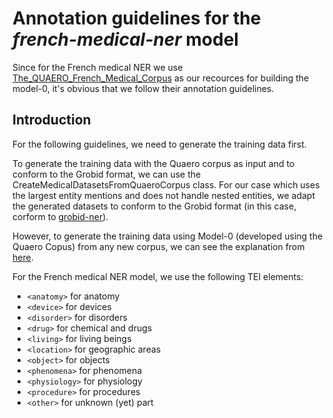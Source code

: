 # Annotation guidelines for the _french-medical-ner_ model

Since for the French medical NER we use [The_QUAERO_French_Medical_Corpus](https://quaerofrenchmed.limsi.fr/) as our recources for building the model-0, it's obvious that we follow their annotation guidelines.

## Introduction

For the following guidelines, we need to generate the training data first. 

To generate the training data with the Quaero corpus as input and to conform to the Grobid format, we can use the CreateMedicalDatasetsFromQuaeroCorpus class. For our case which uses the largest entity mentions and does not handle nested entities, we adapt the generated datasets to conform to the Grobid format (in this case, corform to [grobid-ner](https://grobid-ner.readthedocs.io/en/latest/largest-entity-mention/)).

However, to generate the training data using Model-0 (developed using the Quaero Copus) from any new corpus, we can see the explanation from [here](../Training-the-medical-report-models.md#generation-of-training-data).

For the French medical NER model, we use the following TEI elements:

* `<anatomy>` for anatomy
* `<device>` for devices
* `<disorder>` for disorders
* `<drug>` for chemical and drugs
* `<living>` for living beings
* `<location>` for geographic areas
* `<object>` for objects
* `<phenomena>` for phenomena
* `<physiology>` for physiology
* `<procedure>` for procedures
* `<other>` for unknown (yet) part

